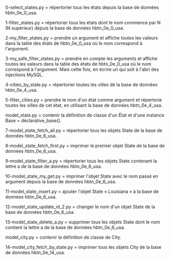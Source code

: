 0-select_states.py = répertorier tous les états depuis la base de données hbtn_0e_0_usa.

1-filter_states.py = répertorier tous les états dont le nom commence par N (N supérieur) depuis la base de données hbtn_0e_0_usa.

2-my_filter_states.py = prendre un argument et affiche toutes les valeurs dans la table des états de hbtn_0e_0_usa où le nom correspond à l'argument.

3-my_safe_filter_states.py = prendre en compte les arguments et affiche toutes les valeurs dans la table des états de hbtn_0e_0_usa où le nom correspond à l'argument. Mais cette fois, en écrire un qui soit à l'abri des injections MySQL.

4-cities_by_state.py = répertorier toutes les villes de la base de données hbtn_0e_4_usa.

5-filter_cities.py = prendre le nom d'un état comme argument et répertorie toutes les villes de cet état, en utilisant la base de données hbtn_0e_4_usa.

model_state.py = contenir la définition de classe d'un État et d'une instance Base = déclarative_base().

7-model_state_fetch_all.py = répertorier tous les objets State de la base de données hbtn_0e_6_usa.

8-model_state_fetch_first.py = imprimer le premier objet State de la base de données hbtn_0e_6_usa.

9-model_state_filter_a.py = répertorier tous les objets State contenant la lettre a de la base de données hbtn_0e_6_usa.

10-model_state_my_get.py = imprimer l'objet State avec le nom passé en argument depuis la base de données hbtn_0e_6_usa.

11-model_state_insert.py = ajouter l'objet State « Louisiana » à la base de données hbtn_0e_6_usa.

12-model_state_update_id_2.py = changer le nom d'un objet State de la base de données hbtn_0e_6_usa.

13-model_state_delete_a.py = supprimer tous les objets State dont le nom contient la lettre a de la base de données hbtn_0e_6_usa.

model_city.py = contenir la définition de classe de City.

14-model_city_fetch_by_state.py = imprimer tous les objets City de la base de données hbtn_0e_14_usa.